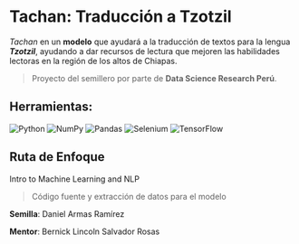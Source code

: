 # Tachan: Traducción a Tzotzil
*Tachan* en un **modelo** que ayudará a la traducción de textos para la lengua ***Tzotzil***, ayudando a dar recursos de lectura que mejoren las habilidades lectoras en la región de los altos de Chiapas.

> Proyecto del semillero por parte de **Data Science Research Perú**.

## Herramientas:
![Python](https://shields.io/badge/-Python-3776AB?logo=python&logoColor=white&style=plastic)
![NumPy](https://shields.io/badge/-NumPy-3776AB?logo=numpy&logoColor=white&style=plastic)
![Pandas](https://shields.io/badge/-Pandas-3776AB?logo=pandas&logoColor=white&style=plastic)
![Selenium](https://shields.io/badge/-Selenium-3776AB?logo=selenium&logoColor=white&style=plastic)
![TensorFlow](https://shields.io/badge/-TensorFlow-3776AB?logo=tensorflow&logoColor=white&style=plastic)

## Ruta de Enfoque
Intro to Machine Learning and NLP

> Código fuente y extracción de datos para el modelo

**Semilla**: Daniel Armas Ramírez

**Mentor**: Bernick Lincoln Salvador Rosas
